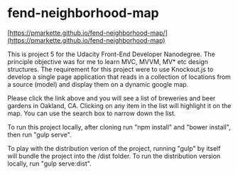 # fend-neighborhood-map

[https://pmarkette.github.io/fend-neighborhood-map/](https://pmarkette.github.io/fend-neighborhood-map)

This is project 5 for the Udacity Front-End Developer Nanodegree. The principle objective was for me to learn MVC, MVVM, MV* etc design structures. The requirement for this project were to use Knockout.js to develop a single page application that reads in a collection of locations from a source (model) and display them on a dynamic google map.

Please click the link above and you will see a list of breweries and beer gardens in Oakland, CA. Clicking on any item in the list will highlight it on the map. You can use the search box to narrow down the list.

To run this project locally, after cloning run "npm install" and "bower install", then run "gulp serve".

To play with the distribution verion of the project, running "gulp" by itself will bundle the project into the /dist folder. To run the distribution version locally, run "gulp serve:dist".
